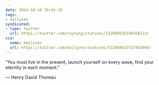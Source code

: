 ```yaml
---
date: 2014-10-16 10:44:15
tags:
- dailyzen
syndicated:
- type: twitter
  url: https://twitter.com/roytang/statuses/522699535546458113/
via:
  name: dailyzen
  url: https://twitter.com/dailyzen/statuses/522688433727483904/
---
```


“You must live in the present, launch yourself on every wave, find your eternity in each moment.”

—  Henry David Thoreau